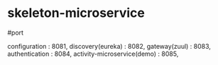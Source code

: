 # skeleton-microservice

#port


configuration : 8081,
discovery(eureka) : 8082,
gateway(zuul) : 8083,
authentication : 8084,
activity-microservice(demo) : 8085,
